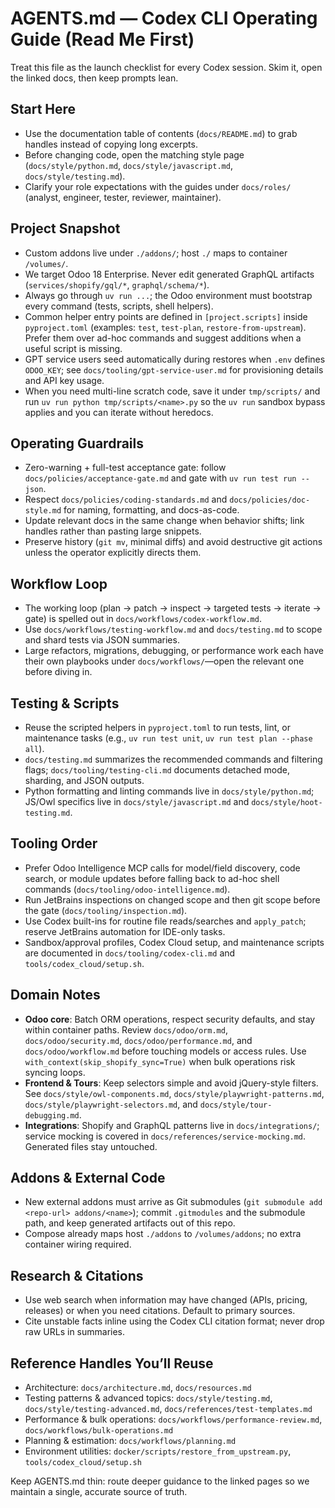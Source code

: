 # AGENTS.md — Codex CLI Operating Guide (Read Me First)

Treat this file as the launch checklist for every Codex session. Skim it, open the linked docs, then keep prompts lean.

## Start Here

- Use the documentation table of contents (`docs/README.md`) to grab handles instead of copying long excerpts.
- Before changing code, open the matching style page (`docs/style/python.md`, `docs/style/javascript.md`,
  `docs/style/testing.md`).
- Clarify your role expectations with the guides under `docs/roles/` (analyst, engineer, tester, reviewer, maintainer).

## Project Snapshot

- Custom addons live under `./addons/`; host `./` maps to container `/volumes/`.
- We target Odoo 18 Enterprise. Never edit generated GraphQL artifacts (`services/shopify/gql/*`, `graphql/schema/*`).
- Always go through `uv run ...`; the Odoo environment must bootstrap every command (tests, scripts, shell helpers).
- Common helper entry points are defined in `[project.scripts]` inside `pyproject.toml` (examples: `test`, `test-plan`,
  `restore-from-upstream`). Prefer them over ad-hoc commands and suggest additions when a useful script is missing.
- GPT service users seed automatically during restores when `.env` defines `ODOO_KEY`; see
  `docs/tooling/gpt-service-user.md` for provisioning details and API key usage.
- When you need multi-line scratch code, save it under `tmp/scripts/` and run `uv run python tmp/scripts/<name>.py`
  so the `uv run` sandbox bypass applies and you can iterate without heredocs.

## Operating Guardrails

- Zero-warning + full-test acceptance gate: follow `docs/policies/acceptance-gate.md` and gate with
  `uv run test run --json`.
- Respect `docs/policies/coding-standards.md` and `docs/policies/doc-style.md` for naming, formatting, and docs-as-code.
- Update relevant docs in the same change when behavior shifts; link handles rather than pasting large snippets.
- Preserve history (`git mv`, minimal diffs) and avoid destructive git actions unless the operator explicitly directs
  them.

## Workflow Loop

- The working loop (plan → patch → inspect → targeted tests → iterate → gate) is spelled out in
  `docs/workflows/codex-workflow.md`.
- Use `docs/workflows/testing-workflow.md` and `docs/testing.md` to scope and shard tests via JSON summaries.
- Large refactors, migrations, debugging, or performance work each have their own playbooks under `docs/workflows/`—open
  the relevant one before diving in.

## Testing & Scripts

- Reuse the scripted helpers in `pyproject.toml` to run tests, lint, or maintenance tasks (e.g., `uv run test unit`,
  `uv run test plan --phase all`).
- `docs/testing.md` summarizes the recommended commands and filtering flags; `docs/tooling/testing-cli.md` documents
  detached mode, sharding, and JSON outputs.
- Python formatting and linting commands live in `docs/style/python.md`; JS/Owl specifics live in
  `docs/style/javascript.md` and `docs/style/hoot-testing.md`.

## Tooling Order

- Prefer Odoo Intelligence MCP calls for model/field discovery, code search, or module updates before falling back to
  ad-hoc shell commands (`docs/tooling/odoo-intelligence.md`).
- Run JetBrains inspections on changed scope and then git scope before the gate (`docs/tooling/inspection.md`).
- Use Codex built-ins for routine file reads/searches and `apply_patch`; reserve JetBrains automation for IDE-only
  tasks.
- Sandbox/approval profiles, Codex Cloud setup, and maintenance scripts are documented in `docs/tooling/codex-cli.md`
  and `tools/codex_cloud/setup.sh`.

## Domain Notes

- **Odoo core**: Batch ORM operations, respect security defaults, and stay within container paths. Review
  `docs/odoo/orm.md`, `docs/odoo/security.md`, `docs/odoo/performance.md`, and `docs/odoo/workflow.md` before touching
  models or access rules. Use `with_context(skip_shopify_sync=True)` when bulk operations risk syncing loops.
- **Frontend & Tours**: Keep selectors simple and avoid jQuery-style filters. See `docs/style/owl-components.md`,
  `docs/style/playwright-patterns.md`, `docs/style/playwright-selectors.md`, and `docs/style/tour-debugging.md`.
- **Integrations**: Shopify and GraphQL patterns live in `docs/integrations/`; service mocking is covered in
  `docs/references/service-mocking.md`. Generated files stay untouched.

## Addons & External Code

- New external addons must arrive as Git submodules (`git submodule add <repo-url> addons/<name>`); commit `.gitmodules`
  and the submodule path, and keep generated artifacts out of this repo.
- Compose already maps host `./addons` to `/volumes/addons`; no extra container wiring required.

## Research & Citations

- Use web search when information may have changed (APIs, pricing, releases) or when you need citations. Default to
  primary sources.
- Cite unstable facts inline using the Codex CLI citation format; never drop raw URLs in summaries.

## Reference Handles You’ll Reuse

- Architecture: `docs/architecture.md`, `docs/resources.md`
- Testing patterns & advanced topics: `docs/style/testing.md`, `docs/style/testing-advanced.md`,
  `docs/references/test-templates.md`
- Performance & bulk operations: `docs/workflows/performance-review.md`, `docs/workflows/bulk-operations.md`
- Planning & estimation: `docs/workflows/planning.md`
- Environment utilities: `docker/scripts/restore_from_upstream.py`, `tools/codex_cloud/setup.sh`

Keep AGENTS.md thin: route deeper guidance to the linked pages so we maintain a single, accurate source of truth.
